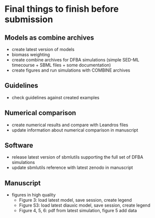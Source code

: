 # Final things to finish before submission

## Models as combine archives
- create latest version of models
- biomass weighting
- create combine archives for DFBA simulations (simple SED-ML timecourse + SBML files + some documentation)
- create figures and run simulations with COMBINE archives

## Guidelines
- check guidelines against created examples

## Numerical comparison
- create numerical results and compare with Leandros files
- update information about numerical comparison in manuscript

## Software
- release latest version of sbmlutils supporting the full set of DFBA simulations
- update sbmlutils reference with latest zenodo in manuscript

## Manuscript
- figures in high quality
  - Figure 3: load latest model, save session, create legend  
  - Figure S3: load latest diauxic model, save session, create legend
  - Figure 4, 5, 6: pdf from latest simulation, figure 5 add data
